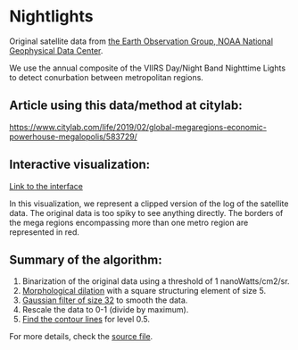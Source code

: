 # Nightlights

Original satellite data from <a target="_blank" rel="noopener noreferrer" href="https://ngdc.noaa.gov/eog/viirs/download_dnb_composites.html"> the Earth Observation Group, NOAA National Geophysical Data Center</a>.

We use the annual composite of the VIIRS Day/Night Band Nighttime Lights to detect conurbation between metropolitan regions. 

## Article using this data/method at citylab:
https://www.citylab.com/life/2019/02/global-megaregions-economic-powerhouse-megalopolis/583729/

## Interactive visualization:
[Link to the interface](https://fabioasdias.github.io/nightlights/)

In this visualization, we represent a clipped version of the log of the satellite data. The original data is too spiky to see anything directly. The borders of the mega regions encompassing more than one metro region are represented in red. 

## Summary of the algorithm:

1. Binarization of the original data using a threshold of 1 nanoWatts/cm2/sr. 
1. <a target="_blank" rel="noopener noreferrer"  href="https://en.wikipedia.org/wiki/Dilation_(morphology)"> Morphological dilation</a> with a square structuring element of size 5.
1. <a target="_blank" rel="noopener noreferrer"  href="https://docs.scipy.org/doc/scipy-0.16.1/reference/generated/scipy.ndimage.filters.gaussian_filter.html">Gaussian filter of size 32</a> to smooth the data.
1. Rescale the data to 0-1 (divide by maximum).
1. <a target="_blank" rel="noopener noreferrer"   href="http://scikit-image.org/docs/dev/api/skimage.measure.html#skimage.measure.find_contours"> Find the contour lines</a> for level 0.5.

For more details, check the [source file](../master/backend/getAreas.py).
 
 

